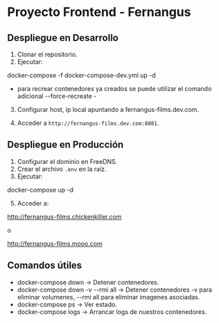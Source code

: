 # Proyecto Frontend - Fernangus

## Despliegue en Desarrollo
1. Clonar el repositorio.
2. Ejecutar:

docker-compose -f docker-compose-dev.yml up -d

- para recrear contenedores ya creados se puede utilizar el comando adicional --force-recreate -

3. Configurar host, ip local apuntando a fernangus-films.dev.com.

4. Acceder a `http://fernangus-films.dev.com:8081`.

## Despliegue en Producción
1. Configurar el dominio en FreeDNS.
2. Crear el archivo `.env` en la raíz.
4. Ejecutar:

docker-compose up -d

5. Acceder a:

http://fernangus-films.chickenkiller.com

o

http://fernangus-films.mooo.com

## Comandos útiles
- docker-compose down → Detener contenedores.
- docker-compose down -v --rmi all → Detener contenedores -v para eliminar volumenes, --rmi all para eliminar imagenes asociadas.
- docker-compose ps → Ver estado.
- docker-compose logs → Arrancar logs de nuestros contenedores.
